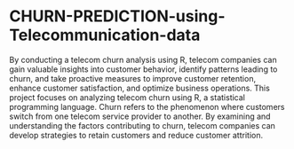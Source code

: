 # CHURN-PREDICTION-using-Telecommunication-data

By conducting a telecom churn analysis using R, telecom companies can gain valuable insights into customer behavior, identify patterns leading to churn, and take proactive measures to improve customer retention, enhance customer satisfaction, and optimize business operations. This project focuses on analyzing telecom churn using R, a statistical programming language. Churn refers to the phenomenon where customers switch from one telecom service provider to another. By examining and understanding the factors contributing to churn, telecom companies can develop strategies to retain customers and reduce customer attrition.
